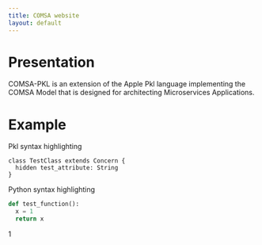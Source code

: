 ```yaml
---
title: COMSA website
layout: default
---
```

# Presentation
COMSA-PKL is an extension of the Apple Pkl language implementing the COMSA Model that is designed for architecting Microservices Applications.

# Example
Pkl syntax highlighting
```Pkl
class TestClass extends Concern {
  hidden test_attribute: String
}
```


Python syntax highlighting
```python
def test_function():
  x = 1
  return x
```
1
